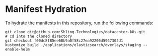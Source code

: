 # Manifest Hydration

To hydrate the manifests in this repository, run the following commands:

```shell
git clone git@github.com:Sbling-Technologies/datacenter-k8s.git
# cd into the cloned directory
git checkout f00dc8f85ee68b9a0f58c27ea92206d5947302d1
kustomize build ./applications/elasticsearch/overlays/staging --enable-helm
```
